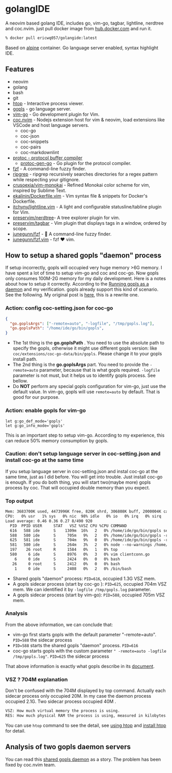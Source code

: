 # golangIDE

A neovim based golang IDE, includes go, vim-go, tagbar, lightline, nerdtree and coc.nvim.  just pull docker image from [hub.docker.com](https://hub.docker.com/r/ericwq057/golangide) and run it.

```sh
% docker pull ericwq057/golangide:latest
```

Based on [alpine](https://www.alpinelinux.org/) container. Go language server enabled, syntax highlight IDE.

## Features

- neovim
- golang
- bash
- git
- [htop](https://htop.dev/) - Interactive process viewer.
- [gopls](https://github.com/golang/tools) - go language server.
- [vim-go](https://github.com/fatih/vim-go) - Go development plugin for Vim.
- [coc.nvim](https://github.com/neoclide/coc.nvim) - Nodejs extension host for vim & neovim, load extensions like VSCode and host language servers.
  - coc-go
  - coc-json
  - coc-snippets
  - coc-pairs
  - coc-markdownlint
- [protoc - protocol buffer compiler](https://developers.google.com/protocol-buffers/docs/downloads)
  - [protoc-gen-go](google.golang.org/grpc/cmd/protoc-gen-go-grpc) - Go plugin for the protocol compiler.
- [fzf](https://github.com/junegunn/fzf) - A command-line fuzzy finder.
- [ripgrep](https://github.com/BurntSushi/ripgrep) - ripgrep recursively searches directories for a regex pattern while respecting your gitignore.
- [crusoexia/vim-monokai](https://github.com/crusoexia/vim-monokai) - Refined Monokai color scheme for vim, inspired by Sublime Text.
- [ekalinin/Dockerfile.vim](https://github.com/ekalinin/Dockerfile.vim) - Vim syntax file & snippets for Docker's Dockerfile.
- [itchyny/lightline.vim](https://github.com/itchyny/lightline.vim) - A light and configurable statusline/tabline plugin for Vim.
- [preservim/nerdtree](https://github.com/preservim/nerdtree)- A tree explorer plugin for vim.
- [preservim/tagbar](https://github.com/preservim/tagbar) - Vim plugin that displays tags in a window, ordered by scope.
- [junegunn/fzf](https://github.com/junegunn/fzf) - 🌸 A command-line fuzzy finder.
- [junegunn/fzf.vim](https://github.com/junegunn/fzf.vim) - fzf ❤️  vim.

## How to setup a shared gopls "daemon" process

If setup incorrectly, gopls will occupied very huge memory >6G memory. I have spent a lot of time to setup vim-go and coc and coc-go. Now gopls only consumes 100M-2G memory for my daily development. Here is a notes about how to setup it correctly. According to the [Running gopls as a daemon](https://github.com/golang/tools/blob/master/gopls/doc/daemon.md)  and my verification. gopls already support this kind of scenario. See the following. My original post is [here](https://github.com/josa42/coc-go/issues/76#issuecomment-678752724), this is a rewrite one.

### Action:  config coc-setting.json for coc-go

```json
{
  "go.goplsArgs": ["-remote=auto", "-logfile", "/tmp/gopls.log"],
  "go.goplsPath": "/home/ide/go/bin/gopls",
}
```

- The 1st thing is the **go.goplsPath** . You need to use the absolute path to specify the gopls, otherwise it might use different gopls version: like `coc/extensions/coc-go-data/bin/gopls`. Please change it to your gopls install path.
- The 2nd thing is the **go.goplsArgs** part. You need to provide the `-remote=auto` parameter, because that is what gopls required. `-logfile` parameter is not must, but it helps us to identify gopls process. See bellow.
- Do **NOT** perform any special gopls configuration for vim-go, just use the default value. In vim-go, gopls will use `remote=auto` by default. That is good for our purpose.

### Action:  enable gopls for vim-go

```vim
let g:go_def_mode='gopls'
let g:go_info_mode='gopls'
```

This is an important step to setup vim-go. According to my experience, this can reduce 50% memory consumption by gopls.

### Caution: don't setup language server in coc-setting.json and install coc-go at the same time

If you setup language server in coc-setting.json and instal coc-go at the same time, just as I did before. You will get into trouble. Just install coc-go is enough. If you do both thing, you will start two(maybe more) gopls process by coc. That will occupied double memory than you expect.

### Top output

```txt
Mem: 3683700K used, 4473996K free, 820K shrd, 306808K buff, 2000004K cached
CPU:   0% usr   1% sys   0% nic  98% idle   0% io   0% irq   0% sirq
Load average: 0.46 0.36 0.27 8/490 920
  PID  PPID USER     STAT   VSZ %VSZ CPU %CPU COMMAND
  616   588 ide      S    1309m  16%   2   0% /home/ide/go/bin/gopls serve -listen unix;/tmp/gopls-0285b6-daemon.shared -listen.timeout 1m0s
  588   580 ide      S     705m   9%   2   0% /home/ide/go/bin/gopls -remote=auto
  625   581 ide      S     704m   9%   0   0% /home/ide/go/bin/gopls -remote=auto -logfile /tmp/gopls.log
  581   580 ide      S     264m   3%   2   0% node --no-warnings /home/ide/.vim/pack/coc/start/coc.nvim-0.0.78/build/index.js
  197    26 root     R     1584   0%   1   0% top
  580     6 ide      S     8976   0%   3   0% vim clientconn.go
    6     0 ide      S     2424   0%   0   0% bash
   26     0 root     S     2412   0%   0   0% bash
    1     0 ide      S     2408   0%   2   0% /bin/bash
```

- Shared gopls "daemon" process: `PID=616`, occupied 1.3G VSZ mem.
- A gopls sidecar process (start by coc-go ): `PID=625`, occupied 704m VSZ mem. We can identified it by `-logfile /tmp/gopls.log` parameter.
- A gopls sidecar process (start by vim-go): `PID=588`, occupied 705m VSZ mem.

### Analysis

From the above information, we can conclude that:

- vim-go first starts gopls with the default parameter "-remote=auto".  `PID=588` the sidecar process
- `PID=588` starts the shared gopls "daemon" process. `PID=616`
- coc-go starts gopls with the custom parameter `" -remote=auto -logfile /tmp/gopls.log"`. `PID=625` the sidecar process

That above information is exactly what gopls describe in its [document](https://github.com/golang/tools/blob/master/gopls/doc/daemon.md).

### VSZ ? 704M explanation

Don't be confused with the 704M displayed by top command.  Actually each sidecar process only occupied 20M. In my case the daemon process occupied 2.1G. Two sidecar process occupied 40M .

```txt
VSZ: How much virtual memory the process is using.
RES: How much physical RAM the process is using, measured in kilobytes.
```

You can use `htop` command to see the detail, see [using htop](https://www.deonsworld.co.za/2012/12/20/understanding-and-using-htop-monitor-system-resources/#:~:text=RES%20stands%20for%20the%20resident,actually%20sharable%20memory%20or%20libraries.) and [install htop](https://www.cyberciti.biz/faq/install-htop-on-alpine-linux-using-apk/) for detail.

## Analysis of two gopls daemon servers

You can read this [shared gopls daemon](shared-gopls-daemon.md) as a story. The problem has been fixed by coc.nvim team.
